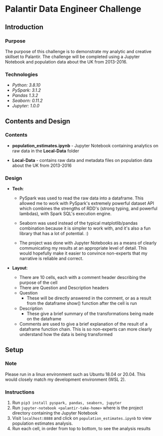 # Palantir Data Engineer Challenge

## Introduction

### Purpose

The purpose of this challenge is to demonstrate my analytic and creative skillset to Palantir.
The challenge will be completed using a Jupyter Notebook and population data about the UK from 2013-2016.

### Technologies

- *Python: 3.8.10*
- *PySpark: 3.1.2*
- *Pandas 1.3.2* 
- *Seaborn: 0.11.2*
- *Jupyter: 1.0.0*

## Contents and Design

### Contents

- **population_estimates.ipynb** - Jupyter Notebook containing analytics on raw data in the **Local-Data** folder


- **Local-Data** - contains raw data and metadata files on population data about the UK from 2013-2016

### Design

- **Tech**: 
  - PySpark was used to read the raw data into a dataframe. This allowed me to
    work with PySpark's extremely powerful dataset API which combines the strengths
    of RDD's (strong typing, and powerful lambdas), with Spark SQL's execution engine.

  - Seaborn was used instead of the typical matplotlib/pandas combination because it is simpler to work with, and
    it's also a fun library that has a lot of potential. :)

  - The project was done with Jupyter Notebooks as a means of clearly communicating my results at an appropriate level
    of detail. This would hopefully make it easier to convince non-experts that my narrative is
    reliable and correct.


- **Layout**:
  - There are 10 cells, each with a comment header describing the purpose of the cell
  - There are Question and Description headers
  - Question
    - These will be directly answered in the comment, or as a result from the dataframe show()
      function after the cell is run
  - Description
    - These give a brief summary of the transformations being made on the dataframe
  - Comments are used to give a brief explanation of the result of a dataframe function chain.
    This is so non-experts can more clearly understand how the data is being transformed


## Setup

### Note

Please run in a linux environment such as Ubuntu 18.04 or 20.04. 
This would closely match my development environment (WSL 2).

### Instructions

1. Run `pip3 install pyspark, pandas, seaborn, jupyter`
2. Run `jupyter-notebook <palantir-take-home>` where <palantir-take-home> is the project directory containing the Jupyter Notebook
3. Visit `localhost:8888` and click on `population_estimates.ipynb` to view population estimates analysis.
4. Run each cell, in order from top to bottom, to see the analysis results